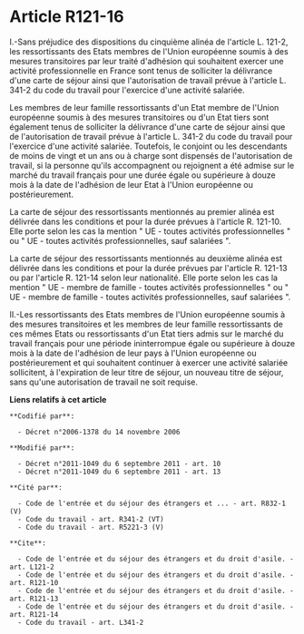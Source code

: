 # Article R121-16

I.-Sans préjudice des dispositions du cinquième alinéa de l'article L. 121-2, les ressortissants des Etats membres de l'Union
européenne soumis à des mesures transitoires par leur traité d'adhésion qui souhaitent exercer une activité professionnelle
en France sont tenus de solliciter la délivrance d'une carte de séjour ainsi que l'autorisation de travail prévue à l'article
L. 341-2 du code du travail pour l'exercice d'une activité salariée. 

Les membres de leur famille ressortissants d'un Etat membre de l'Union européenne soumis à des mesures transitoires ou d'un
Etat tiers sont également tenus de solliciter la délivrance d'une carte de séjour ainsi que de l'autorisation de travail
prévue à l'article L. 341-2 du code du travail pour l'exercice d'une activité salariée. Toutefois, le conjoint ou les
descendants de moins de vingt et un ans ou à charge sont dispensés de l'autorisation de travail, si la personne qu'ils
accompagnent ou rejoignent a été admise sur le marché du travail français pour une durée égale ou supérieure à douze mois à
la date de l'adhésion de leur Etat à l'Union européenne ou postérieurement. 

La carte de séjour des ressortissants mentionnés au premier alinéa est délivrée dans les conditions et pour la durée prévues
à l'article R. 121-10. Elle porte selon les cas la mention " UE - toutes activités professionnelles " ou " UE - toutes
activités professionnelles, sauf salariées ". 

La carte de séjour des ressortissants mentionnés au deuxième alinéa est délivrée dans les conditions et pour la durée prévues
par l'article R. 121-13 ou par l'article R. 121-14 selon leur nationalité. Elle porte selon les cas la mention " UE - membre
de famille - toutes activités professionnelles " ou " UE - membre de famille - toutes activités professionnelles, sauf
salariées ". 

II.-Les ressortissants des Etats membres de l'Union européenne soumis à des mesures transitoires et les membres de leur
famille ressortissants de ces mêmes Etats ou ressortissants d'un Etat tiers admis sur le marché du travail français pour une
période ininterrompue égale ou supérieure à douze mois à la date de l'adhésion de leur pays à l'Union européenne ou
postérieurement et qui souhaitent continuer à exercer une activité salariée sollicitent, à l'expiration de leur titre de
séjour, un nouveau titre de séjour, sans qu'une autorisation de travail ne soit requise.

**Liens relatifs à cet article**

	**Codifié par**:

	  - Décret n°2006-1378 du 14 novembre 2006

	**Modifié par**:

	  - Décret n°2011-1049 du 6 septembre 2011 - art. 10
	  - Décret n°2011-1049 du 6 septembre 2011 - art. 13

	**Cité par**:

	  - Code de l'entrée et du séjour des étrangers et ... - art. R832-1 (V)
	  - Code du travail - art. R341-2 (VT)
	  - Code du travail - art. R5221-3 (V)

	**Cite**:

	  - Code de l'entrée et du séjour des étrangers et du droit d'asile. - art. L121-2
	  - Code de l'entrée et du séjour des étrangers et du droit d'asile. - art. R121-10
	  - Code de l'entrée et du séjour des étrangers et du droit d'asile. - art. R121-13
	  - Code de l'entrée et du séjour des étrangers et du droit d'asile. - art. R121-14
	  - Code du travail - art. L341-2
